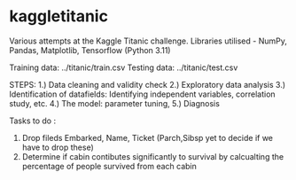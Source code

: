 # kaggletitanic
Various attempts at the Kaggle Titanic challenge.
Libraries utilised - NumPy, Pandas, Matplotlib, Tensorflow (Python 3.11)

Training data: ../titanic/train.csv
Testing data:  ../titanic/test.csv

STEPS:
1.) Data cleaning and validity check
2.) Exploratory data analysis
3.) Identification of datafields: Identifying independent variables, correlation study, etc.
4.) The model: parameter tuning, 
5.) Diagnosis

Tasks to do :
1) Drop fileds Embarked, Name, Ticket (Parch,Sibsp yet to decide if we have to drop these)
2) Determine if cabin contibutes significantly to survival by calcualting the percentage of people survived from each cabin 

